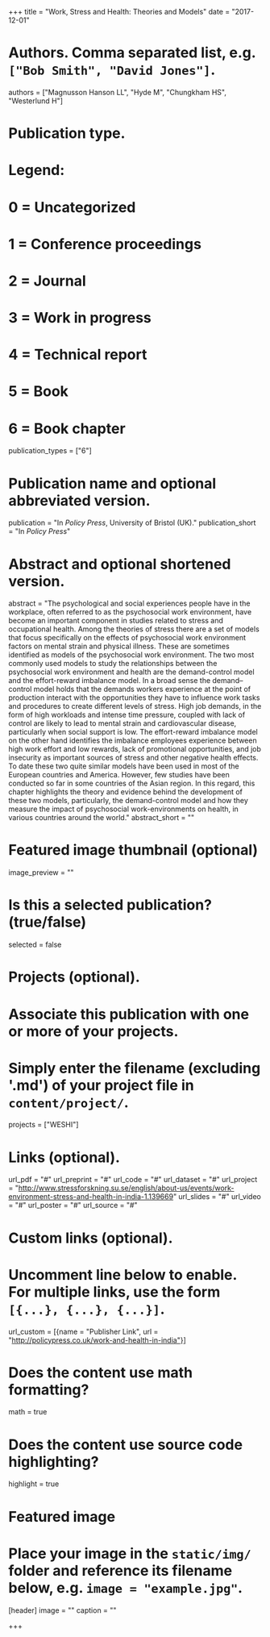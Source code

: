 +++
title = "Work, Stress and Health: Theories and Models"
date = "2017-12-01"

# Authors. Comma separated list, e.g. `["Bob Smith", "David Jones"]`.
authors = ["Magnusson Hanson LL", "Hyde M", "Chungkham HS", "Westerlund H"]

# Publication type.
# Legend:
# 0 = Uncategorized
# 1 = Conference proceedings
# 2 = Journal
# 3 = Work in progress
# 4 = Technical report
# 5 = Book
# 6 = Book chapter
publication_types = ["6"]

# Publication name and optional abbreviated version.
publication = "In *Policy Press*, University of Bristol (UK)."
publication_short = "In *Policy Press*"

# Abstract and optional shortened version.
abstract = "The psychological and social experiences people have in the workplace, often referred to as the psychosocial work environment, have become an important component in studies related to stress and occupational health. Among the theories of stress there are a set of models that focus specifically on the effects of psychosocial work environment factors on mental strain and physical illness. These are sometimes identified as models of the psychosocial work environment. The two most commonly used models to study the relationships between the psychosocial work environment and health are the demand-control model and the effort-reward imbalance model. In a broad sense the demand–control model holds that the demands workers experience at the point of production interact with the opportunities they have to influence work tasks and procedures to create different levels of stress. High job demands, in the form of high workloads and intense time pressure, coupled with lack of control are likely to lead to mental strain and cardiovascular disease, particularly when social support is low. The effort-reward imbalance model on the other hand identifies the imbalance employees experience between high work effort and low rewards, lack of promotional opportunities, and job insecurity as important sources of stress and other negative health effects. To date these two quite similar models have been used in most of the European countries and America. However, few studies have been conducted so far in some countries of the Asian region. In this regard, this chapter highlights the theory and evidence behind the development of these two models, particularly, the demand-control model and how they measure the impact of psychosocial work-environments on health, in various countries around the world."
abstract_short = ""

# Featured image thumbnail (optional)
image_preview = ""

# Is this a selected publication? (true/false)
selected = false

# Projects (optional).
#   Associate this publication with one or more of your projects.
#   Simply enter the filename (excluding '.md') of your project file in `content/project/`.
projects = ["WESHI"]

# Links (optional).
url_pdf = "#"
url_preprint = "#"
url_code = "#"
url_dataset = "#"
url_project = "http://www.stressforskning.su.se/english/about-us/events/work-environment-stress-and-health-in-india-1.139669"
url_slides = "#"
url_video = "#"
url_poster = "#"
url_source = "#"

# Custom links (optional).
#   Uncomment line below to enable. For multiple links, use the form `[{...}, {...}, {...}]`.
url_custom = [{name = "Publisher Link", url = "http://policypress.co.uk/work-and-health-in-india"}]

# Does the content use math formatting?
math = true

# Does the content use source code highlighting?
highlight = true

# Featured image
# Place your image in the `static/img/` folder and reference its filename below, e.g. `image = "example.jpg"`.
[header]
image = ""
caption = ""

+++


